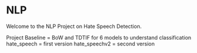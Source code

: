 # NLP

Welcome to the NLP Project on Hate Speech Detection.

Project Baseline = BoW and TDTIF for 6 models to understand classification 
hate_speech = first version
hate_speechv2 = second version
